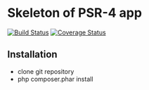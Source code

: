Skeleton of PSR-4 app
======================

[![Build Status](https://travis-ci.org/vagovszky/skeleton.svg?branch=master)](https://travis-ci.org/vagovszky/skeleton)
[![Coverage Status](https://coveralls.io/repos/vagovszky/skeleton/badge.svg)](https://coveralls.io/r/vagovszky/skeleton)

Installation
-------------

 - clone git repository
 - php composer.phar install